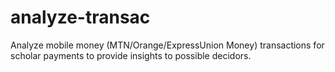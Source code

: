 # analyze-transac
Analyze mobile money (MTN/Orange/ExpressUnion Money) transactions for scholar payments to provide insights to possible decidors.

